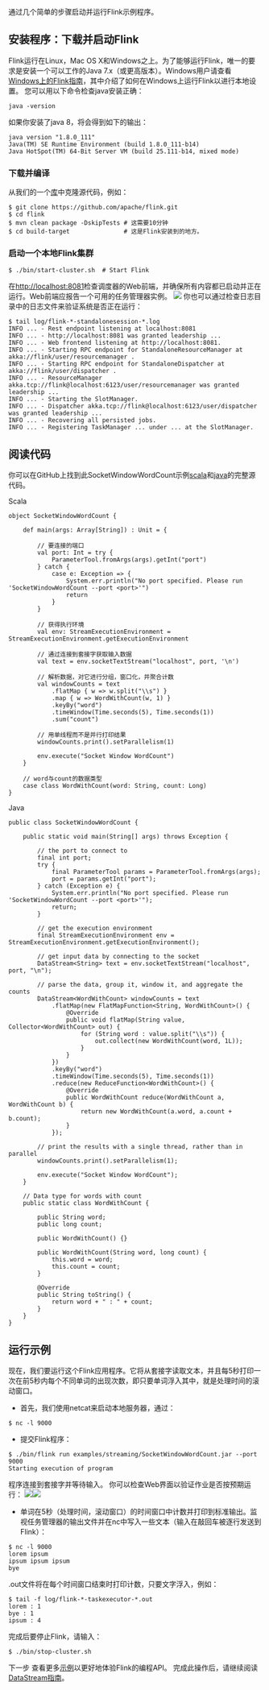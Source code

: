 通过几个简单的步骤启动并运行Flink示例程序。

## 安装程序：下载并启动Flink
Flink运行在Linux，Mac OS X和Windows之上。为了能够运行Flink，唯一的要求是安装一个可以工作的Java 7.x（或更高版本）。Windows用户请查看[Windows上的Flink指南](https://ci.apache.org/projects/flink/flink-docs-master/start/flink_on_windows.html)，其中介绍了如何在Windows上运行Flink以进行本地设置。
您可以用以下命令检查java安装正确：
```
java -version
```
如果你安装了java 8，将会得到如下的输出：
```
java version "1.8.0_111"
Java(TM) SE Runtime Environment (build 1.8.0_111-b14)
Java HotSpot(TM) 64-Bit Server VM (build 25.111-b14, mixed mode)
```

### 下载并编译
从我们的一个[库](http://flink.apache.org/community.html#source-code)中克隆源代码，例如：
```
$ git clone https://github.com/apache/flink.git
$ cd flink
$ mvn clean package -DskipTests # 这需要10分钟
$ cd build-target               # 这是Flink安装到的地方。
```
### 启动一个本地Flink集群
```
$ ./bin/start-cluster.sh  # Start Flink
```
在[http://localhost:8081](http://localhost:8081)检查调度器的Web前端，并确保所有内容都已启动并正在运行。Web前端应报告一个可用的任务管理器实例。
![](https://ci.apache.org/projects/flink/flink-docs-master/page/img/quickstart-setup/jobmanager-1.png)
你也可以通过检查日志目录中的日志文件来验证系统是否正在运行：
```
$ tail log/flink-*-standalonesession-*.log
INFO ... - Rest endpoint listening at localhost:8081
INFO ... - http://localhost:8081 was granted leadership ...
INFO ... - Web frontend listening at http://localhost:8081.
INFO ... - Starting RPC endpoint for StandaloneResourceManager at akka://flink/user/resourcemanager .
INFO ... - Starting RPC endpoint for StandaloneDispatcher at akka://flink/user/dispatcher .
INFO ... - ResourceManager akka.tcp://flink@localhost:6123/user/resourcemanager was granted leadership ...
INFO ... - Starting the SlotManager.
INFO ... - Dispatcher akka.tcp://flink@localhost:6123/user/dispatcher was granted leadership ...
INFO ... - Recovering all persisted jobs.
INFO ... - Registering TaskManager ... under ... at the SlotManager.
```
## 阅读代码
你可以在GitHub上找到此SocketWindowWordCount示例[scala](https://github.com/apache/flink/blob/master/flink-examples/flink-examples-streaming/src/main/scala/org/apache/flink/streaming/scala/examples/socket/SocketWindowWordCount.scala)和[java](https://github.com/apache/flink/blob/master/flink-examples/flink-examples-streaming/src/main/java/org/apache/flink/streaming/examples/socket/SocketWindowWordCount.java)的完整源代码。

Scala
```
object SocketWindowWordCount {

    def main(args: Array[String]) : Unit = {

        // 要连接的端口
        val port: Int = try {
            ParameterTool.fromArgs(args).getInt("port")
        } catch {
            case e: Exception => {
                System.err.println("No port specified. Please run 'SocketWindowWordCount --port <port>'")
                return
            }
        }

        // 获得执行环境
        val env: StreamExecutionEnvironment = StreamExecutionEnvironment.getExecutionEnvironment

        // 通过连接到套接字获取输入数据
        val text = env.socketTextStream("localhost", port, '\n')

        // 解析数据，对它进行分组，窗口化，并聚合计数
        val windowCounts = text
            .flatMap { w => w.split("\\s") }
            .map { w => WordWithCount(w, 1) }
            .keyBy("word")
            .timeWindow(Time.seconds(5), Time.seconds(1))
            .sum("count")

        // 用单线程而不是并行打印结果
        windowCounts.print().setParallelism(1)

        env.execute("Socket Window WordCount")
    }

    // word与count的数据类型
    case class WordWithCount(word: String, count: Long)
}
```
Java
```
public class SocketWindowWordCount {

    public static void main(String[] args) throws Exception {

        // the port to connect to
        final int port;
        try {
            final ParameterTool params = ParameterTool.fromArgs(args);
            port = params.getInt("port");
        } catch (Exception e) {
            System.err.println("No port specified. Please run 'SocketWindowWordCount --port <port>'");
            return;
        }

        // get the execution environment
        final StreamExecutionEnvironment env = StreamExecutionEnvironment.getExecutionEnvironment();

        // get input data by connecting to the socket
        DataStream<String> text = env.socketTextStream("localhost", port, "\n");

        // parse the data, group it, window it, and aggregate the counts
        DataStream<WordWithCount> windowCounts = text
            .flatMap(new FlatMapFunction<String, WordWithCount>() {
                @Override
                public void flatMap(String value, Collector<WordWithCount> out) {
                    for (String word : value.split("\\s")) {
                        out.collect(new WordWithCount(word, 1L));
                    }
                }
            })
            .keyBy("word")
            .timeWindow(Time.seconds(5), Time.seconds(1))
            .reduce(new ReduceFunction<WordWithCount>() {
                @Override
                public WordWithCount reduce(WordWithCount a, WordWithCount b) {
                    return new WordWithCount(a.word, a.count + b.count);
                }
            });

        // print the results with a single thread, rather than in parallel
        windowCounts.print().setParallelism(1);

        env.execute("Socket Window WordCount");
    }

    // Data type for words with count
    public static class WordWithCount {

        public String word;
        public long count;

        public WordWithCount() {}

        public WordWithCount(String word, long count) {
            this.word = word;
            this.count = count;
        }

        @Override
        public String toString() {
            return word + " : " + count;
        }
    }
}
```

## 运行示例
现在，我们要运行这个Flink应用程序。它将从套接字读取文本，并且每5秒打印一次在前5秒内每个不同单词的出现次数，即只要单词浮入其中，就是处理时间的滚动窗口。
- 首先，我们使用netcat来启动本地服务器，通过：
```
$ nc -l 9000
```

- 提交Flink程序：
```
$ ./bin/flink run examples/streaming/SocketWindowWordCount.jar --port 9000
Starting execution of program
```

程序连接到套接字并等待输入。 你可以检查Web界面以验证作业是否按预期运行：
![](https://ci.apache.org/projects/flink/flink-docs-master/page/img/quickstart-setup/jobmanager-2.png)![](https://ci.apache.org/projects/flink/flink-docs-master/page/img/quickstart-setup/jobmanager-3.png)
- 单词在5秒（处理时间，滚动窗口）的时间窗口中计数并打印到标准输出。监视任务管理器的输出文件并在nc中写入一些文本（输入在敲回车被逐行发送到Flink）：
```
$ nc -l 9000
lorem ipsum
ipsum ipsum ipsum
bye
```
.out文件将在每个时间窗口结束时打印计数，只要文字浮入，例如：
```
$ tail -f log/flink-*-taskexecutor-*.out
lorem : 1
bye : 1
ipsum : 4
```
完成后要停止Flink，请输入：
```
$ ./bin/stop-cluster.sh
```
下一步
查看更多[示例](https://ci.apache.org/projects/flink/flink-docs-master/examples)以更好地体验Flink的编程API。 完成此操作后，请继续阅读[DataStream指南](https://ci.apache.org/projects/flink/flink-docs-master/dev/datastream_api.html)。
